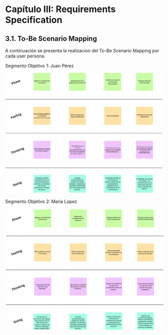 # Capítulo III: Requirements Specification

## 3.1. To-Be Scenario Mapping

A continuación se presenta la realizacion del To-Be Scenario Mapping por cada user persona.


Segmento Objetivo 1: Juan Pérez

<img src="/assets/c03/to-be-01.png">

<br>

Segmento Objetivo 2: María Lopez

<img src="/assets/c03/to-be-02.png">

<br>
